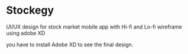 # Stockegy
UI/UX design for stock market mobile app with Hi-fi and Lo-fi wireframe using adobe XD

you have to install Adobe XD to see the final design.

